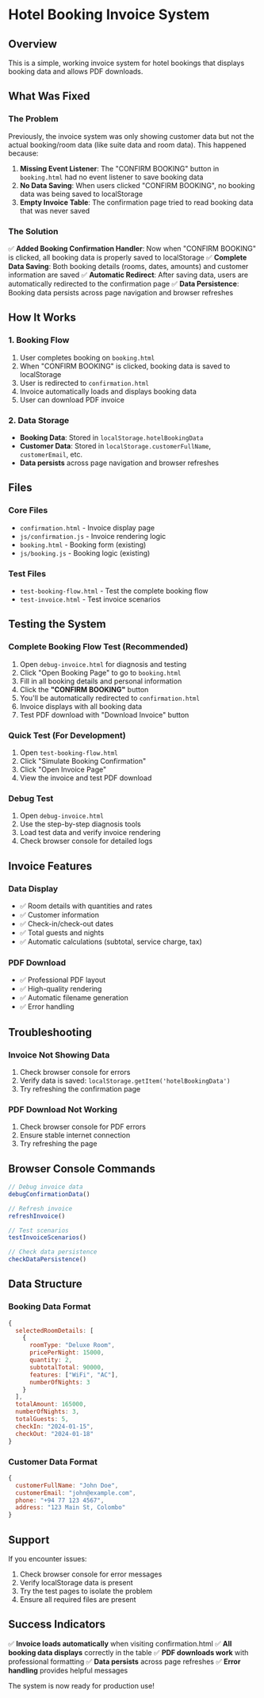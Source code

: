 # Hotel Booking Invoice System

## Overview
This is a simple, working invoice system for hotel bookings that displays booking data and allows PDF downloads.

## What Was Fixed

### The Problem
Previously, the invoice system was only showing customer data but not the actual booking/room data (like suite data and room data). This happened because:

1. **Missing Event Listener**: The "CONFIRM BOOKING" button in `booking.html` had no event listener to save booking data
2. **No Data Saving**: When users clicked "CONFIRM BOOKING", no booking data was being saved to localStorage
3. **Empty Invoice Table**: The confirmation page tried to read booking data that was never saved

### The Solution
✅ **Added Booking Confirmation Handler**: Now when "CONFIRM BOOKING" is clicked, all booking data is properly saved to localStorage
✅ **Complete Data Saving**: Both booking details (rooms, dates, amounts) and customer information are saved
✅ **Automatic Redirect**: After saving data, users are automatically redirected to the confirmation page
✅ **Data Persistence**: Booking data persists across page navigation and browser refreshes

## How It Works

### 1. Booking Flow
1. User completes booking on `booking.html`
2. When "CONFIRM BOOKING" is clicked, booking data is saved to localStorage
3. User is redirected to `confirmation.html`
4. Invoice automatically loads and displays booking data
5. User can download PDF invoice

### 2. Data Storage
- **Booking Data**: Stored in `localStorage.hotelBookingData`
- **Customer Data**: Stored in `localStorage.customerFullName`, `customerEmail`, etc.
- **Data persists** across page navigation and browser refreshes

## Files

### Core Files
- `confirmation.html` - Invoice display page
- `js/confirmation.js` - Invoice rendering logic
- `booking.html` - Booking form (existing)
- `js/booking.js` - Booking logic (existing)

### Test Files
- `test-booking-flow.html` - Test the complete booking flow
- `test-invoice.html` - Test invoice scenarios

## Testing the System

### Complete Booking Flow Test (Recommended)
1. Open `debug-invoice.html` for diagnosis and testing
2. Click "Open Booking Page" to go to `booking.html`
3. Fill in all booking details and personal information
4. Click the **"CONFIRM BOOKING"** button
5. You'll be automatically redirected to `confirmation.html`
6. Invoice displays with all booking data
7. Test PDF download with "Download Invoice" button

### Quick Test (For Development)
1. Open `test-booking-flow.html`
2. Click "Simulate Booking Confirmation"
3. Click "Open Invoice Page"
4. View the invoice and test PDF download

### Debug Test
1. Open `debug-invoice.html`
2. Use the step-by-step diagnosis tools
3. Load test data and verify invoice rendering
4. Check browser console for detailed logs

## Invoice Features

### Data Display
- ✅ Room details with quantities and rates
- ✅ Customer information
- ✅ Check-in/check-out dates
- ✅ Total guests and nights
- ✅ Automatic calculations (subtotal, service charge, tax)

### PDF Download
- ✅ Professional PDF layout
- ✅ High-quality rendering
- ✅ Automatic filename generation
- ✅ Error handling

## Troubleshooting

### Invoice Not Showing Data
1. Check browser console for errors
2. Verify data is saved: `localStorage.getItem('hotelBookingData')`
3. Try refreshing the confirmation page

### PDF Download Not Working
1. Check browser console for PDF errors
2. Ensure stable internet connection
3. Try refreshing the page

## Browser Console Commands

```javascript
// Debug invoice data
debugConfirmationData()

// Refresh invoice
refreshInvoice()

// Test scenarios
testInvoiceScenarios()

// Check data persistence
checkDataPersistence()
```

## Data Structure

### Booking Data Format
```javascript
{
  selectedRoomDetails: [
    {
      roomType: "Deluxe Room",
      pricePerNight: 15000,
      quantity: 2,
      subtotalTotal: 90000,
      features: ["WiFi", "AC"],
      numberOfNights: 3
    }
  ],
  totalAmount: 165000,
  numberOfNights: 3,
  totalGuests: 5,
  checkIn: "2024-01-15",
  checkOut: "2024-01-18"
}
```

### Customer Data Format
```javascript
{
  customerFullName: "John Doe",
  customerEmail: "john@example.com",
  phone: "+94 77 123 4567",
  address: "123 Main St, Colombo"
}
```

## Support

If you encounter issues:
1. Check browser console for error messages
2. Verify localStorage data is present
3. Try the test pages to isolate the problem
4. Ensure all required files are present

## Success Indicators

✅ **Invoice loads automatically** when visiting confirmation.html
✅ **All booking data displays** correctly in the table
✅ **PDF downloads work** with professional formatting
✅ **Data persists** across page refreshes
✅ **Error handling** provides helpful messages

The system is now ready for production use!